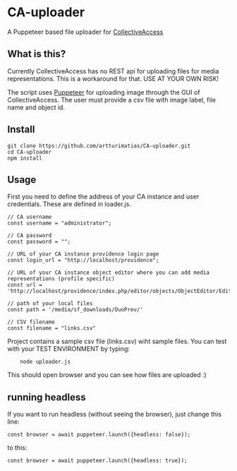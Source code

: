 # CA-uploader


A Puppeteer based file uploader for [CollectiveAccess](https://collectiveaccess.org/) 

## What is this?

Currently CollectiveAccess has no REST api for uploading files for media representations. This is a workaround for that. USE AT YOUR OWN RISK!

The script uses [Puppeteer](https://github.com/GoogleChrome/puppeteer) for uploading image through the GUI of CollectiveAccess. The user must provide a csv file with image label, file name and object id.

## Install


    git clone https://github.com/artturimatias/CA-uploader.git
    cd CA-uploader
    npm install


## Usage
First you need to define the address of your CA instance and user credentials. These are defined in loader.js.


    // CA username
    const username = "administrator";
    
    // CA password
    const password = "";
    
    // URL of your CA instance providence login page
    const login_url = "http://localhost/providence";
    
    // URL of your CA instance object editor where you can add media representations (profile specific)
    const url = 'http://localhost/providence/index.php/editor/objects/ObjectEditor/Edit/Screen41/object_id/';
    
    // path of your local files
    const path = '/media/sf_downloads/DuoPrev/'
    
    // CSV filename
    const filename = "links.csv"

Project contains a sample csv file (links.csv) wiht sample files. You can test with your TEST ENVIRONMENT by typing:
    
        node uploader.js


This should open browser and you can see how files are uploaded :)

## running headless

If you want to run headless (without seeing the browser), just change this line:

    const browser = await puppeteer.launch({headless: false});
to this:

    const browser = await puppeteer.launch({headless: true});

